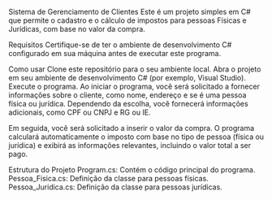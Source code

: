 
Sistema de Gerenciamento de Clientes
Este é um projeto simples em C# que permite o cadastro e o cálculo de impostos para pessoas Físicas e Jurídicas, com base no valor da compra.

Requisitos
Certifique-se de ter o ambiente de desenvolvimento C# configurado em sua máquina antes de executar este programa.

Como usar
Clone este repositório para o seu ambiente local.
Abra o projeto em seu ambiente de desenvolvimento C# (por exemplo, Visual Studio).
Execute o programa.
Ao iniciar o programa, você será solicitado a fornecer informações sobre o cliente, como nome, endereço e se é uma pessoa física ou jurídica. Dependendo da escolha, você fornecerá informações adicionais, como CPF ou CNPJ e RG ou IE.

Em seguida, você será solicitado a inserir o valor da compra. O programa calculará automaticamente o imposto com base no tipo de pessoa (física ou jurídica) e exibirá as informações relevantes, incluindo o valor total a ser pago.

Estrutura do Projeto
Program.cs: Contém o código principal do programa.
Pessoa_Fisica.cs: Definição da classe para pessoas físicas.
Pessoa_Juridica.cs: Definição da classe para pessoas jurídicas.
